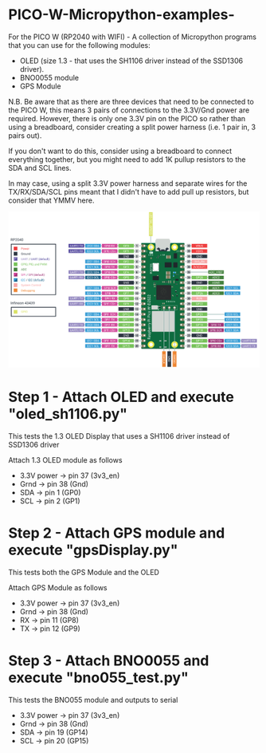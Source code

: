 # PICO-W-Micropython-examples-
For the PICO W (RP2040 with WIFI) - A collection of Micropython programs that you can use for the following modules:
 - OLED (size 1.3 - that uses the SH1106 driver instead of the SSD1306 driver).
 - BNO0055 module
 - GPS Module

N.B. Be aware that as there are three devices that need to be connected to the PICO W, this means 3 pairs of connections to the 3.3V/Gnd power are required.
However, there is only one 3.3V pin on the PICO so rather than using a breadboard, consider creating a split power harness (i.e. 1 pair in, 3 pairs out).

If you don't want to do this, consider using a breadboard to connect everything together, but you might need to add 1K pullup resistors to the SDA and SCL lines.

In may case, using a split 3.3V power harness and separate wires for the TX/RX/SDA/SCL pins meant that I didn't have to add pull up resistors, but consider that YMMV here.

<img src="/images/picow_pinout.png" alt="PICO W Pinout"/>


# Step 1 - Attach OLED and execute "oled_sh1106.py"  
This tests the 1.3 OLED Display that uses a SH1106 driver instead of SSD1306 driver

Attach 1.3 OLED module as follows
 - 3.3V power   -> pin 37 (3v3_en)
 - Grnd         -> pin 38 (Gnd) 
 - SDA          -> pin  1 (GP0)
 - SCL          -> pin  2 (GP1)

# Step 2 - Attach GPS module and execute "gpsDisplay.py" 
This tests both the GPS Module and the OLED

Attach GPS Module as follows
 - 3.3V power   -> pin 37 (3v3_en)
 - Grnd         -> pin 38 (Gnd) 
 - RX           -> pin 11 (GP8)
 - TX           -> pin 12 (GP9)

# Step 3 - Attach BNO0055 and execute "bno055_test.py" 
This tests the BNO055 module and outputs to serial
 - 3.3V power   -> pin 37 (3v3_en)
 - Grnd         -> pin 38 (Gnd) 
 - SDA          -> pin 19 (GP14)
 - SCL          -> pin 20 (GP15)
